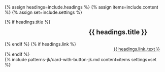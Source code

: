{% assign headings=include.headings %}
{% assign items=include.content %}
{% assign set=include.settings %}
<div class="grid-container">
  <div class="card-group__header" style="display: grid; grid-template-columns: auto auto;">
    {% if headings.title %}<h2>{{ headings.title }}</h2>{% endif %}
    {% if headings.link %}
    <div class="card-group-morelink" style="margin-top: 1rem; justify-self: end;"><a href="{{ headings.link }}">{{ headings.link_text }}</a></div>
    {% endif %}
  </div>
    <div class="">
      {% include patterns-jk/card-with-button-jk.md content=items settings=set %}
    </div>
  </div>